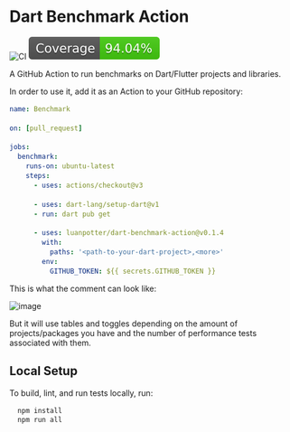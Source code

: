 # Dart Benchmark Action

![CI](https://github.com/luanpotter/dart-benchmark-action/actions/workflows/ci.yml/badge.svg)
[![Coverage](./badges/coverage.svg)](./badges/coverage.svg)

A GitHub Action to run benchmarks on Dart/Flutter projects and libraries.

In order to use it, add it as an Action to your GitHub repository:

```yaml
name: Benchmark

on: [pull_request]

jobs:
  benchmark:
    runs-on: ubuntu-latest
    steps:
      - uses: actions/checkout@v3

      - uses: dart-lang/setup-dart@v1
      - run: dart pub get

      - uses: luanpotter/dart-benchmark-action@v0.1.4
        with:
          paths: '<path-to-your-dart-project>,<more>'
        env:
          GITHUB_TOKEN: ${{ secrets.GITHUB_TOKEN }}
```

This is what the comment can look like:

![image](https://github.com/user-attachments/assets/ab25e1d4-baaa-445e-9f51-ec82deb7d9a6)

But it will use tables and toggles depending on the amount of projects/packages
you have and the number of performance tests associated with them.

## Local Setup

To build, lint, and run tests locally, run:

```bash
  npm install
  npm run all
```
